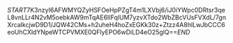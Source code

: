$START$7K3nzyI6AFWMYQZyHSFOeHpPZgT4m1LXVbj6/iJ0iYWpc0DRtsr3qeL8vnLLr4N2vM5oebkAW9mTqAE6IIFqlUM7yzvXTdo2WbZBcVUsFVXdL/7gnXrcaIkcjwD9D1/JQW42CMs+h2uheH4hoZxEGKk30z+Ztzz4A8hlLwJbCCC6eoUhCXldYNpeWTCPVMXE0QFlyEPO6wDiLD4eO25glQ==$END$